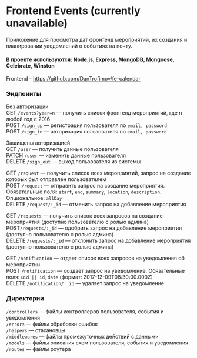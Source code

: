 # Frontend Events (currently unavailable)

Приложение для просмотра дат фронтенд мероприятий, их создания и планировании уведомлений о событиях на почту. 
#### В проекте используются: Node.js, Express, MongoDB, Mongoose, Celebrate, Winston

Frontend - https://github.com/DanTrofimov/fe-calendar

### Эндпоинты

Без авторизации   
GET `/events?year=n` — получить список фронтенд мероприятий, где n любой год с 2016   
POST `/sign_up` — регистрация пользователя по `email, password`   
POST `/sign_in` — авторизация пользователя по `email, password`    

Защищены авторизацией   
GET `/user` — получить данные пользователя   
PATCH `/user` — изменить данные пользователя   
DELETE `/sign_out` — выход пользователя из системы   

GET `/request` — получить список всех мероприятий, запрос на создание которых был отправлен пользователем   
POST `/request` — отправить запрос на создание мероприятия. Обязательные поля: `start`, `end`, `summary`, `location`, `description`. Опциональное: `allDay`   
DELETE `/request/:_id` — отменить запрос на добавление мероприятия   

GET `/requests` — получить список всех запросов на создание мероприятия (доступно пользователю с ролью админа)   
POST`/requests/:_id` — одобрить запрос на добавление мероприятия (доступно пользователю с ролью админа)   
DELETE `/requests/:_id` — отклонить запрос на добавление мероприятия (доступно пользователю с ролью админа)   

GET `/notification` — отдает список всех запросов на уведомления об мероприятии   
POST `/notification` — создает запрос на уведомление. Обязательные поля: `uid || id`, `date` (формат: 2017-12-09T08:30:00.000Z)   
DELETE `/notification/:_id` — удаляет запрос на уведомление   

### Директории
`/controllers` — файлы контроллеров пользователя, события и уведомления   
`/errors` — файлы обработки ошибок   
`/helpers` — стахановцы   
`/middlewares` — файлы промежуточных действий с данными   
`/models` — файлы описания схем пользователя, события и уведомления   
`/routes` — файлы роутера   

